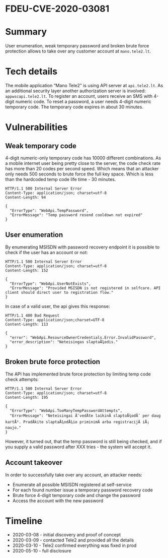 # FDEU-CVE-2020-03081

# Summary

User enumeration, weak temporary password and broken brute force protection
allows to take over any customer account at `mano.tele2.lt`.

# Tech details

The mobile application “Mano Tele2” is using API server at `api.tele2.lt`.
As an additional security layer another authorization server is involved:
`appwscapi.tele2.lt`.
To register an account, users receive an SMS with 4-digit numeric code.
To reset a password, a user needs 4-digit numeric temporary code.
The temporary code expires in about 30 minutes.


# Vulnerabilities

## Weak temporary code

4-digit numeric-only temporary code has 10000 different combinations.
As a mobile internet user being pretty close to the server, the code check rate
has more than 20 codes per second speed. Which means that an attacker only needs
500 seconds to brute force the full key space. Which is less than the hardcoded
temp code life time - 30 minutes.

```
HTTP/1.1 500 Internal Server Error
Content-Type: application/json; charset=utf-8
Content-Length: 94

{
  "ErrorType": "WebApi.TempPassword",
  "ErrorMessage": "Temp password resend cooldown not expired"
}
```

## User enumeration

By enumerating MSISDN with password recovery endpoint it is possible to check if
the user has an account or not:

```
HTTP/1.1 500 Internal Server Error
Content-Type: application/json; charset=utf-8
Content-Length: 152

{
  "ErrorType": "WebApi.UserNotExists",
  "ErrorMessage": "Provided MSISDN is not registered in selfcare. API client should direct user to registration flow."
}
```

In case of a valid user, the api gives this response:

```
HTTP/1.1 400 Bad Request
Content-Type: application/json;charset=UTF-8
Content-Length: 113

{
  "error": "WebApi.ResourceOwnerCredentials.Error.InvalidPassword",
  "error_description": "Neteisingas slaptaÅ¾odis."
}
```

## Broken brute force protection

The API has implemented brute force protection by limiting temp code check
attempts:

```
HTTP/1.1 500 Internal Server Error
Content-Type: application/json; charset=utf-8
Content-Length: 195

{
  "ErrorType": "WebApi.TooManyTempPasswordAttempts",
  "ErrorMessage": "Neteisingai Ä¯vedÄte laikinÄ slaptoÅ¾odÄ¯ per daug kartÅ³. PradÄkite slaptaÅ¾odÅ¾io priminimÄ arba registracijÄ iÅ¡ naujo."
}
```

However, it turned out, that the temp password is still being checked, and if you
supply a valid password after XXX tries - the system will accept it.

## Account takeover

In order to successfully take over any account, an attacker needs:

* Enumerate all possible MSISDN registered at self-service
* For each found number issue a temporary password recovery code
* Brute force 4-digit temporary code and change the password
* Access the account with the new password

# Timeline

* 2020-03-08 - initial discovery and proof of concept
* 2020-03-09 - contacted Tele2 and provided all the details
* 2020-03-10 - Tele2 confirmed everything was fixed in prod
* 2020-05-10 - full disclosure

